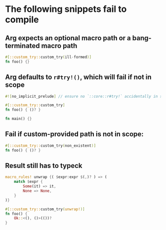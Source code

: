 # The following snippets fail to compile

## Arg expects an optional macro path or a bang-terminated macro path

```rust ,compile_fail
#[::custom_try::custom_try(ill-formed)]
fn foo() {}
```

## Arg defaults to `r#try!()`, which will fail if not in scope

```rust ,compile_fail
#![no_implicit_prelude] // ensure no `::core::r#try!` accidentally in scope.

#[::custom_try::custom_try]
fn foo() { ()? }

fn main() {}
```

## Fail if custom-provided path is not in scope:

```rust ,compile_fail
#[::custom_try::custom_try(non_existent)]
fn foo() { ()? }
```

## Result still has to typeck

```rust ,compile_fail
macro_rules! unwrap {( $expr:expr $(,)? ) => (
    match $expr {
        Some(it) => it,
        None => None,
    }
)}

#[::custom_try::custom_try(unwrap!)]
fn foo() {
    Ok::<(), ()>(())?
}
```

<!-- Templated by `cargo-generate` using https://github.com/danielhenrymantilla/proc-macro-template -->
